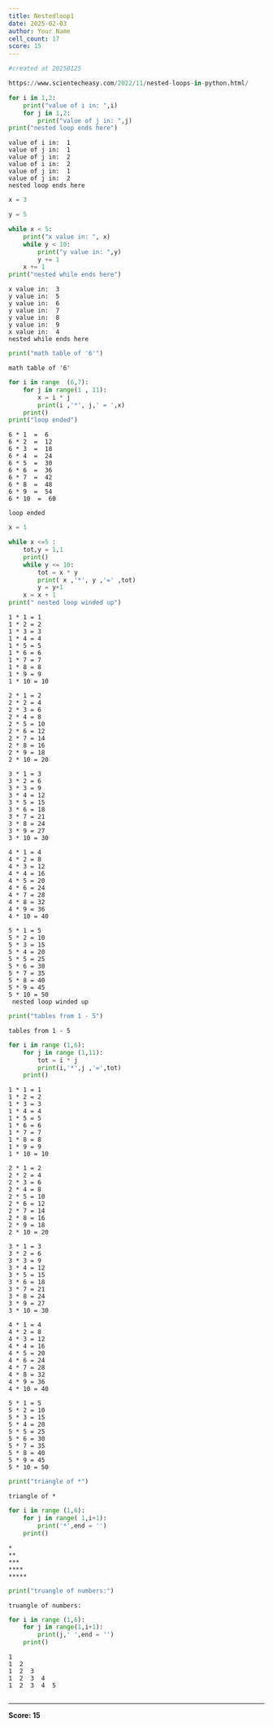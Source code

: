 ```yaml
---
title: Nestedloop1
date: 2025-02-03
author: Your Name
cell_count: 17
score: 15
---
```


```python
#created at 20250125
```


```python
https://www.scientecheasy.com/2022/11/nested-loops-in-python.html/
```


```python
for i in 1,2:
    print("value of i in: ",i)
    for j in 1,2:
        print("value of j in: ",j)
print("nested loop ends here")
```

    value of i in:  1
    value of j in:  1
    value of j in:  2
    value of i in:  2
    value of j in:  1
    value of j in:  2
    nested loop ends here



```python
x = 3
```


```python
y = 5
```


```python
while x < 5:
    print("x value in: ", x)
    while y < 10:
        print("y value in: ",y)
        y += 1
    x += 1
print("nested while ends here")
```

    x value in:  3
    y value in:  5
    y value in:  6
    y value in:  7
    y value in:  8
    y value in:  9
    x value in:  4
    nested while ends here



```python
print("math table of '6'")
```

    math table of '6'



```python
for i in range  (6,7):
    for j in range(1 , 11):
        x = i * j
        print(i ,'*', j,' = ',x)
    print()
print("loop ended")
```

    6 * 1  =  6
    6 * 2  =  12
    6 * 3  =  18
    6 * 4  =  24
    6 * 5  =  30
    6 * 6  =  36
    6 * 7  =  42
    6 * 8  =  48
    6 * 9  =  54
    6 * 10  =  60
    
    loop ended



```python
x = 1
```


```python
while x <=5 :
    tot,y = 1,1
    print()
    while y <= 10:
        tot = x * y
        print( x ,'*', y ,'=' ,tot)
        y = y+1
    x = x + 1
print(" nested loop winded up")
```

    
    1 * 1 = 1
    1 * 2 = 2
    1 * 3 = 3
    1 * 4 = 4
    1 * 5 = 5
    1 * 6 = 6
    1 * 7 = 7
    1 * 8 = 8
    1 * 9 = 9
    1 * 10 = 10
    
    2 * 1 = 2
    2 * 2 = 4
    2 * 3 = 6
    2 * 4 = 8
    2 * 5 = 10
    2 * 6 = 12
    2 * 7 = 14
    2 * 8 = 16
    2 * 9 = 18
    2 * 10 = 20
    
    3 * 1 = 3
    3 * 2 = 6
    3 * 3 = 9
    3 * 4 = 12
    3 * 5 = 15
    3 * 6 = 18
    3 * 7 = 21
    3 * 8 = 24
    3 * 9 = 27
    3 * 10 = 30
    
    4 * 1 = 4
    4 * 2 = 8
    4 * 3 = 12
    4 * 4 = 16
    4 * 5 = 20
    4 * 6 = 24
    4 * 7 = 28
    4 * 8 = 32
    4 * 9 = 36
    4 * 10 = 40
    
    5 * 1 = 5
    5 * 2 = 10
    5 * 3 = 15
    5 * 4 = 20
    5 * 5 = 25
    5 * 6 = 30
    5 * 7 = 35
    5 * 8 = 40
    5 * 9 = 45
    5 * 10 = 50
     nested loop winded up



```python
print("tables from 1 - 5")
```

    tables from 1 - 5



```python
for i in range (1,6):
    for j in range (1,11):
        tot = i * j
        print(i,'*',j ,'=',tot)
    print()
```

    1 * 1 = 1
    1 * 2 = 2
    1 * 3 = 3
    1 * 4 = 4
    1 * 5 = 5
    1 * 6 = 6
    1 * 7 = 7
    1 * 8 = 8
    1 * 9 = 9
    1 * 10 = 10
    
    2 * 1 = 2
    2 * 2 = 4
    2 * 3 = 6
    2 * 4 = 8
    2 * 5 = 10
    2 * 6 = 12
    2 * 7 = 14
    2 * 8 = 16
    2 * 9 = 18
    2 * 10 = 20
    
    3 * 1 = 3
    3 * 2 = 6
    3 * 3 = 9
    3 * 4 = 12
    3 * 5 = 15
    3 * 6 = 18
    3 * 7 = 21
    3 * 8 = 24
    3 * 9 = 27
    3 * 10 = 30
    
    4 * 1 = 4
    4 * 2 = 8
    4 * 3 = 12
    4 * 4 = 16
    4 * 5 = 20
    4 * 6 = 24
    4 * 7 = 28
    4 * 8 = 32
    4 * 9 = 36
    4 * 10 = 40
    
    5 * 1 = 5
    5 * 2 = 10
    5 * 3 = 15
    5 * 4 = 20
    5 * 5 = 25
    5 * 6 = 30
    5 * 7 = 35
    5 * 8 = 40
    5 * 9 = 45
    5 * 10 = 50
    



```python
print("triangle of *")
```

    triangle of *



```python
for i in range (1,6):
    for j in range( 1,i+1):
        print('*',end = '')
    print()
```

    *
    **
    ***
    ****
    *****



```python
print("truangle of numbers:")
```

    truangle of numbers:



```python
for i in range (1,6):
    for j in range(1,i+1):
        print(j,' ',end = '')
    print()
```

    1  
    1  2  
    1  2  3  
    1  2  3  4  
    1  2  3  4  5  



```python

```


---
**Score: 15**